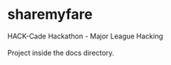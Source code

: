 # sharemyfare
HACK-Cade Hackathon - Major League Hacking
<br><br>
Project inside the docs directory.
